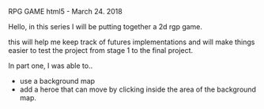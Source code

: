 RPG GAME html5 - March 24. 2018 

Hello, in this series I will be putting together a 2d rgp game.

this will help me keep track of futures implementations and 
will make things easier to test the project from stage 1 to the final project. 


In part one, I was able to..

- use a background map
- add a heroe that can move by clicking inside the area of the background map.


